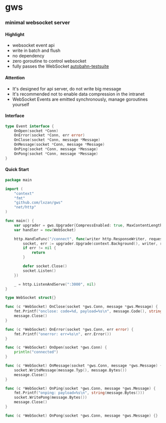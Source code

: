 # gws
### minimal websocket server

#### Highlight
- websocket event api
- write in batch and flush 
- no dependency
- zero goroutine to control websocket
- fully passes the WebSocket [autobahn-testsuite](https://github.com/crossbario/autobahn-testsuite)

#### Attention
- It's designed for api server, do not write big message
- It's recommended not to enable data compression in the intranet
- WebSocket Events are emitted synchronously, manage goroutines yourself

#### Interface
```go
type Event interface {
	OnOpen(socket *Conn)
	OnError(socket *Conn, err error)
	OnClose(socket *Conn, message *Message)
	OnMessage(socket *Conn, message *Message)
	OnPing(socket *Conn, message *Message)
	OnPong(socket *Conn, message *Message)
}
```

#### Quick Start
```go
package main

import (
	"context"
	"fmt"
	"github.com/lxzan/gws"
	"net/http"
)

func main() {
	var upgrader = gws.Upgrader{CompressEnabled: true, MaxContentLength: 32 * 1024 * 1024}
	var handler = new(WebSocket)

	http.HandleFunc("/connect", func(writer http.ResponseWriter, request *http.Request) {
		socket, err := upgrader.Upgrade(context.Background(), writer, request, handler)
		if err != nil {
			return
		}

		defer socket.Close()
		socket.Listen()
	})

	_ = http.ListenAndServe(":3000", nil)
}

type WebSocket struct{}

func (c *WebSocket) OnClose(socket *gws.Conn, message *gws.Message) {
	fmt.Printf("onclose: code=%d, payload=%s\n", message.Code(), string(message.Bytes()))
	message.Close()
}

func (c *WebSocket) OnError(socket *gws.Conn, err error) {
	fmt.Printf("onerror: err=%s\n", err.Error())
}

func (c *WebSocket) OnOpen(socket *gws.Conn) {
	println("connected")
}

func (c *WebSocket) OnMessage(socket *gws.Conn, message *gws.Message) {
	socket.WriteMessage(message.Typ(), message.Bytes())
	message.Close()
}

func (c *WebSocket) OnPing(socket *gws.Conn, message *gws.Message) {
	fmt.Printf("onping: payload=%s\n", string(message.Bytes()))
	socket.WritePong(message.Bytes())
	message.Close()
}

func (c *WebSocket) OnPong(socket *gws.Conn, message *gws.Message) {}
```

